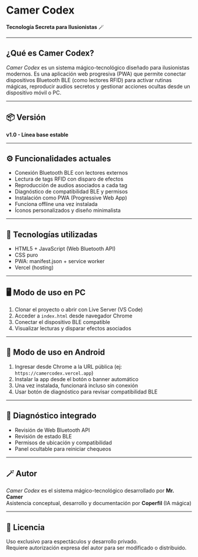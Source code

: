 
# Camer Codex

**Tecnología Secreta para Ilusionistas** 🪄

---

## ¿Qué es Camer Codex?

*Camer Codex* es un sistema mágico-tecnológico diseñado para ilusionistas modernos. Es una aplicación web progresiva (PWA) que permite conectar dispositivos Bluetooth BLE (como lectores RFID) para activar rutinas mágicas, reproducir audios secretos y gestionar acciones ocultas desde un dispositivo móvil o PC.

---

## 📦 Versión

**v1.0 - Línea base estable**

---

## ⚙️ Funcionalidades actuales

- Conexión Bluetooth BLE con lectores externos
- Lectura de tags RFID con disparo de efectos
- Reproducción de audios asociados a cada tag
- Diagnóstico de compatibilidad BLE y permisos
- Instalación como PWA (Progressive Web App)
- Funciona offline una vez instalada
- Íconos personalizados y diseño minimalista

---

## 🧪 Tecnologías utilizadas

- HTML5 + JavaScript (Web Bluetooth API)
- CSS puro
- PWA: manifest.json + service worker
- Vercel (hosting)

---

## 🖥️ Modo de uso en PC

1. Clonar el proyecto o abrir con Live Server (VS Code)
2. Acceder a `index.html` desde navegador Chrome
3. Conectar el dispositivo BLE compatible
4. Visualizar lecturas y disparar efectos asociados

---

## 📱 Modo de uso en Android

1. Ingresar desde Chrome a la URL pública (ej: `https://camercodex.vercel.app`)
2. Instalar la app desde el botón o banner automático
3. Una vez instalada, funcionará incluso sin conexión
4. Usar botón de diagnóstico para revisar compatibilidad BLE

---

## 🧰 Diagnóstico integrado

- Revisión de Web Bluetooth API
- Revisión de estado BLE
- Permisos de ubicación y compatibilidad
- Panel ocultable para reiniciar chequeos

---

## 🪄 Autor

*Camer Codex* es el sistema mágico-tecnológico desarrollado por **Mr. Camer**  
Asistencia conceptual, desarrollo y documentación por **Coperfil** (IA mágica)

---

## 📝 Licencia

Uso exclusivo para espectáculos y desarrollo privado.  
Requiere autorización expresa del autor para ser modificado o distribuido.

